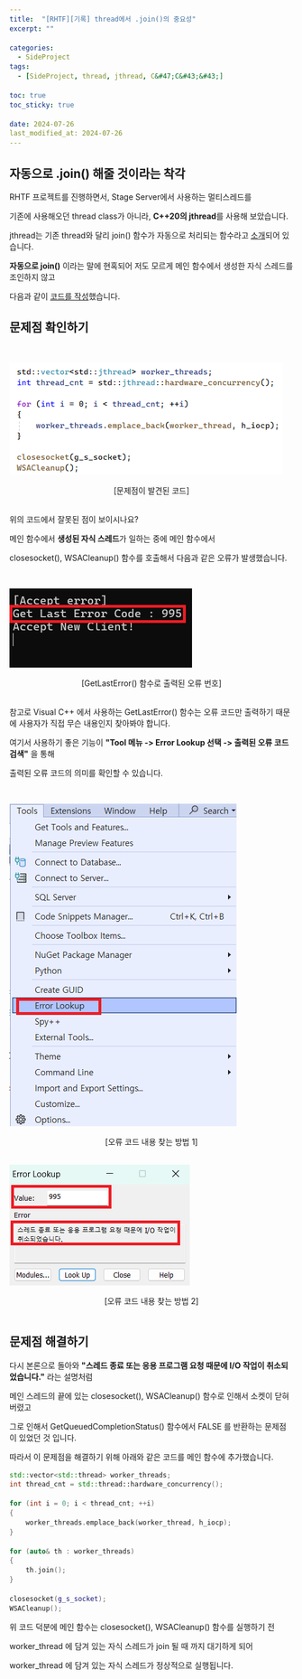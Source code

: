 ```yaml
---
title:  "[RHTF][기록] thread에서 .join()의 중요성"
excerpt: ""

categories:
  - SideProject
tags:
  - [SideProject, thread, jthread, C&#47;C&#43;&#43;]

toc: true
toc_sticky: true
 
date: 2024-07-26
last_modified_at: 2024-07-26
---
```


## 자동으로 .join() 해줄 것이라는 착각

RHTF 프로젝트를 진행하면서, Stage Server에서 사용하는 멀티스레드를  

기존에 사용해오던 thread class가 아니라, **C++20의 jthread**를 사용해 보았습니다.  

jthread는 기존 thread와 달리 join() 함수가 자동으로 처리되는 함수라고 [소개](https://en.cppreference.com/w/cpp/thread/jthread)되어 있습니다.  

**자동으로 join()** 이라는 말에 현혹되어 저도 모르게 메인 함수에서 생성한 자식 스레드를 조인하지 않고  

다음과 같이 [코드를 작성](https://github.com/Mgcllee/RHTF/blob/4afb0acf3e321f8ea296bb7f3c2dd82b58a67e07/RHTF_Server/RHTFStageServer/Main.cpp#L42)했습니다.  

## 문제점 확인하기

<br/>

![Miss_01](/assets/img/side_project_img/RHTF_Miss_01.png)  
<center>[문제점이 발견된 코드]</center>

<br/>

위의 코드에서 잘못된 점이 보이시나요?  

메인 함수에서 **생성된 자식 스레드**가 일하는 중에 메인 함수에서  

closesocket(), WSACleanup() 함수를 호출해서 다음과 같은 오류가 발생했습니다.  

<br/>

![Miss_02](/assets/img/side_project_img/RHTF_Miss_02.png)  
<center>[GetLastError() 함수로 출력된 오류 번호]</center>

<br/>

참고로 Visual C++ 에서 사용하는 GetLastError() 함수는 오류 코드만 출력하기 때문에 사용자가 직접 무슨 내용인지 찾아봐야 합니다.  

여기서 사용하기 좋은 기능이 **"Tool 메뉴 -> Error Lookup 선택 -> 출력된 오류 코드 검색"** 을 통해  

출력된 오류 코드의 의미를 확인할 수 있습니다.  

<br/>

![VC2022_ErrorLookup](/assets/img/side_project_img/RHTF_Miss_03.png)  
<center>[오류 코드 내용 찾는 방법 1]</center>

<br/>


![VC2022_ErrorLookup](/assets/img/side_project_img/RHTF_Miss_04.png)  
<center>[오류 코드 내용 찾는 방법 2]</center>

<br/>

## 문제점 해결하기

다시 본론으로 돌아와 **"스레드 종료 또는 응용 프로그램 요청 때문에 I/O 작업이 취소되었습니다."** 라는 설명처럼  

메인 스레드의 끝에 있는 closesocket(), WSACleanup() 함수로 인해서 소켓이 닫혀버렸고  

그로 인해서 GetQueuedCompletionStatus() 함수에서 FALSE 를 반환하는 문제점이 있었던 것 입니다.  

따라서 이 문제점을 해결하기 위해 아래와 같은 코드를 메인 함수에 추가했습니다.  

```c++
std::vector<std::thread> worker_threads;
int thread_cnt = std::thread::hardware_concurrency();

for (int i = 0; i < thread_cnt; ++i)
{
    worker_threads.emplace_back(worker_thread, h_iocp);
}

for (auto& th : worker_threads)
{
	th.join();
}

closesocket(g_s_socket);
WSACleanup();
```

위 코드 덕분에 메인 함수는 closesocket(), WSACleanup() 함수를 실행하기 전  

worker_thread 에 담겨 있는 자식 스레드가 join 될 때 까지 대기하게 되어  

worker_thread 에 담겨 있는 자식 스레드가 정상적으로 실행됩니다.